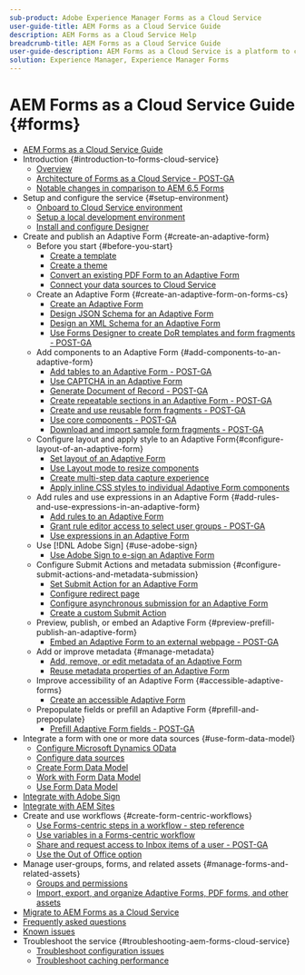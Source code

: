 ```yaml
---
sub-product: Adobe Experience Manager Forms as a Cloud Service 
user-guide-title: AEM Forms as a Cloud Service Guide
description: AEM Forms as a Cloud Service Help
breadcrumb-title: AEM Forms as a Cloud Service Guide
user-guide-description: AEM Forms as a Cloud Service is a platform to create, manage, publish enterprise-class forms and business processes.
solution: Experience Manager, Experience Manager Forms
---
```


# AEM Forms as a Cloud Service Guide {#forms}

+ [AEM Forms as a Cloud Service Guide](home.md)
+ Introduction {#introduction-to-forms-cloud-service}
  + [Overview](introduction.md)
  + [Architecture of Forms as a Cloud Service - POST-GA](aem-forms-cloud-service-architecture.md)
  + [Notable changes in comparison to AEM 6.5 Forms](notable-changes.md)
+ Setup and configure the service {#setup-environment}
  + [Onboard to Cloud Service environment](setup-forms-cloud-service.md)
  + [Setup a local development environment](setup-local-development-environment.md)
  + [Install and configure Designer](installing-configuring-designer.md)
+ Create and publish an Adaptive Form {#create-an-adaptive-form}
  + Before you start {#before-you-start}
    + [Create a template](template-editor.md)
    + [Create a theme](themes.md)
    + [Convert an existing PDF Form to an Adaptive Form](https://experienceleague.adobe.com/docs/aem-forms-automated-conversion-service/using/convert-existing-forms-to-adaptive-forms.html)
    + [Connect your data sources to Cloud Service](data-integration.md)
  + Create an Adaptive Form {#create-an-adaptive-form-on-forms-cs}
    + [Create an Adaptive Form](creating-adaptive-form.md)
    + [Design JSON Schema for an Adaptive Form](adaptive-form-json-schema-form-model.md)
    + [Design an XML Schema for an Adaptive Form](adaptive-form-xml-schema-form-model.md)
    + [Use Forms Designer to create DoR templates and form fragments - POST-GA](use-forms-designer.md)
  + Add components to an Adaptive Form {#add-components-to-an-adaptive-form}
    + [Add tables to an Adaptive Form - POST-GA](adaptive-forms-tables.md)
    + [Use CAPTCHA in an Adaptive Form](captcha-adaptive-forms.md)
    + [Generate Document of Record - POST-GA](generate-document-of-record-for-non-xfa-based-adaptive-forms.md)
    + [Create repeatable sections in an Adaptive Form - POST-GA](creating-forms-repeatable-sections.md)
    + [Create and use reusable form fragments - POST-GA](adaptive-form-fragments.md)
    + [Use core components - POST-GA](https://github.com/adobe/aem-core-wcm-components)
    + [Download and import sample form fragments - POST-GA](reference-adaptive-form-fragments.md)
  + Configure layout and apply style to an Adaptive Form{#configure-layout-of-an-adaptive-form}
    + [Set layout of an Adaptive Form](layout-capabilities-adaptive-forms.md)
    + [Use Layout mode to resize components](resize-using-layout-mode.md)
    + [Create multi-step data capture experience](introduction-form-sequence.md)
    + [Apply inline CSS styles to individual Adaptive Form components](inline-style-adaptive-forms.md)
  + Add rules and use expressions in an Adaptive Form {#add-rules-and-use-expressions-in-an-adaptive-form}
    + [Add rules to an Adaptive Form](rule-editor.md)
    + [Grant rule editor access to select user groups - POST-GA](rule-editor-access-user-groups.md)
    + [Use expressions in an Adaptive Form](adaptive-form-expressions.md)
  + Use [!DNL Adobe Sign] {#use-adobe-sign}
    + [Use Adobe Sign to e-sign an Adaptive Form](working-with-adobe-sign.md)
  + Configure Submit Actions and metadata submission {#configure-submit-actions-and-metadata-submission}
    + [Set Submit Action for an Adaptive Form](configuring-submit-actions.md)
    + [Configure redirect page](configuring-redirect-page.md)
    + [Configure asynchronous submission for an Adaptive Form](asynchronous-submissions-adaptive-forms.md)
    + [Create a custom Submit Action](custom-submit-action-form.md)
  + Preview, publish, or embed an Adaptive Form {#preview-prefill-publish-an-adaptive-form}
    + [Embed an Adaptive Form to an external webpage - POST-GA](https://github.com/adobe/aem-core-forms-components)
  + Add or improve metadata {#manage-metadata}
    + [Add, remove, or edit metadata of an Adaptive Form](manage-form-metadata.md)
    + [Reuse metadata properties of an Adaptive Form](reusing-adaptive-forms.md)
  + Improve accessibility of an Adaptive Form {#accessible-adaptive-forms}
    + [Create an accessible Adaptive Form](creating-accessible-adaptive-forms.md)  
  + Prepopulate fields or prefill an Adaptive Form {#prefill-and-prepopulate}
    + [Prefill Adaptive Form fields - POST-GA](prepopulate-adaptive-form-fields.md)
+ Integrate a form with one or more data sources {#use-form-data-model}
  + [Configure Microsoft Dynamics OData](ms-dynamics-odata-configuration.md)
  + [Configure data sources](configure-data-sources.md)
  + [Create Form Data Model](create-form-data-models.md)
  + [Work with Form Data Model](work-with-form-data-model.md)
  + [Use Form Data Model](using-form-data-model.md)
+ [Integrate with Adobe Sign](adobe-sign-integration-adaptive-forms.md)
+ [Integrate with AEM Sites](https://github.com/adobe/aem-core-forms-components)
+ Create and use workflows {#create-form-centric-workflows}
  + [Use Forms-centric steps in a workflow - step reference](aem-forms-workflow-step-reference.md)
  + [Use variables in a Forms-centric workflow](variable-in-aem-workflows.md)
  + [Share and request access to Inbox items of a user - POST-GA](configure-shared-queues-osgi.md)
  + [Use the Out of Office option](configure-out-of-office-settings.md)
+ Manage user-groups, forms, and related assets {#manage-forms-and-related-assets}
  + [Groups and permissions](forms-groups-privileges-tasks.md)
  + [Import, export, and organize Adaptive Forms, PDF forms, and other assets](import-export-forms-templates.md)
+ [Migrate to AEM Forms as a Cloud Service](migrate-to-forms-as-a-cloud-service.md)
+ [Frequently asked questions](faq.md)
+ [Known issues](known-issues.md)
+ Troubleshoot the service {#troubleshooting-aem-forms-cloud-service}
  + [Troubleshoot configuration issues](troubleshooting-installation-and-configuration.md)
  + [Troubleshoot caching performance](troubleshooting-caching-performance.md)
